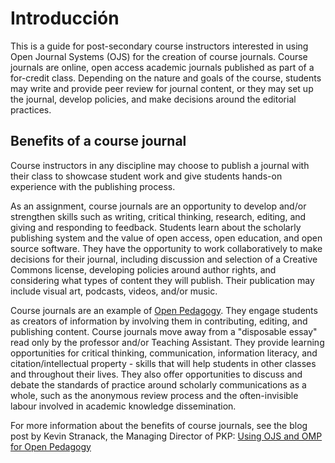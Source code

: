 # Introducción

This is a guide for post-secondary course instructors interested in using Open Journal Systems (OJS) for the creation of course journals. Course journals are online, open access academic journals published as part of a for-credit class. Depending on the nature and goals of the course, students may write and provide peer review for journal content, or they may set up the journal, develop policies, and make decisions around the editorial practices.

## Benefits of a course journal

Course instructors in any discipline may choose to publish a journal with their class to showcase student work and give students hands-on experience with the publishing process.

As an assignment, course journals are an opportunity to develop and/or strengthen skills such as writing, critical thinking, research, editing, and giving and responding to feedback. Students learn about the scholarly publishing system and the value of open access, open education, and open source software. They have the opportunity to work collaboratively to make decisions for their journal, including discussion and selection of a Creative Commons license, developing policies around author rights, and considering what types of content they will publish. Their publication may include visual art, podcasts, videos, and/or music.

Course journals are an example of [Open Pedagogy](https://opencontent.org/blog/archives/2975). They engage students as creators of information by involving them in contributing, editing, and publishing content. Course journals move away from a "disposable essay" read only by the professor and/or Teaching Assistant. They provide learning opportunities for critical thinking, communication, information literacy, and citation/intellectual property - skills that will help students in other classes and throughout their lives. They also offer opportunities to discuss and debate the standards of practice around scholarly communications as a whole, such as the anonymous review process and the often-invisible labour involved in academic knowledge dissemination.

For more information about the benefits of course journals, see the blog post by Kevin Stranack, the Managing Director of PKP: [Using OJS and OMP for Open Pedagogy](https://pkp.sfu.ca/2017/02/08/using-ojs-and-omp-for-open-pedagogy/)
